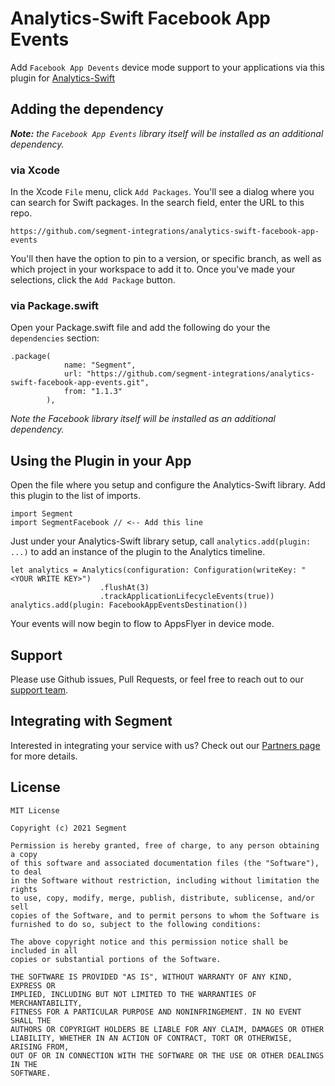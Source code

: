 # Analytics-Swift Facebook App Events

Add `Facebook App Devents` device mode support to your applications via this plugin for [Analytics-Swift](https://github.com/segmentio/analytics-swift)

## Adding the dependency

***Note:** the `Facebook App Events` library itself will be installed as an additional dependency.*

### via Xcode
In the Xcode `File` menu, click `Add Packages`.  You'll see a dialog where you can search for Swift packages.  In the search field, enter the URL to this repo.

```
https://github.com/segment-integrations/analytics-swift-facebook-app-events
```

You'll then have the option to pin to a version, or specific branch, as well as which project in your workspace to add it to.  Once you've made your selections, click the `Add Package` button.  

### via Package.swift

Open your Package.swift file and add the following do your the `dependencies` section:

```
.package(
            name: "Segment",
            url: "https://github.com/segment-integrations/analytics-swift-facebook-app-events.git",
            from: "1.1.3"
        ),
```


*Note the Facebook library itself will be installed as an additional dependency.*


## Using the Plugin in your App

Open the file where you setup and configure the Analytics-Swift library.  Add this plugin to the list of imports.

```
import Segment
import SegmentFacebook // <-- Add this line
```

Just under your Analytics-Swift library setup, call `analytics.add(plugin: ...)` to add an instance of the plugin to the Analytics timeline.

```
let analytics = Analytics(configuration: Configuration(writeKey: "<YOUR WRITE KEY>")
                    .flushAt(3)
                    .trackApplicationLifecycleEvents(true))
analytics.add(plugin: FacebookAppEventsDestination())
```

Your events will now begin to flow to AppsFlyer in device mode.


## Support

Please use Github issues, Pull Requests, or feel free to reach out to our [support team](https://segment.com/help/).

## Integrating with Segment

Interested in integrating your service with us? Check out our [Partners page](https://segment.com/partners/) for more details.

## License
```
MIT License

Copyright (c) 2021 Segment

Permission is hereby granted, free of charge, to any person obtaining a copy
of this software and associated documentation files (the "Software"), to deal
in the Software without restriction, including without limitation the rights
to use, copy, modify, merge, publish, distribute, sublicense, and/or sell
copies of the Software, and to permit persons to whom the Software is
furnished to do so, subject to the following conditions:

The above copyright notice and this permission notice shall be included in all
copies or substantial portions of the Software.

THE SOFTWARE IS PROVIDED "AS IS", WITHOUT WARRANTY OF ANY KIND, EXPRESS OR
IMPLIED, INCLUDING BUT NOT LIMITED TO THE WARRANTIES OF MERCHANTABILITY,
FITNESS FOR A PARTICULAR PURPOSE AND NONINFRINGEMENT. IN NO EVENT SHALL THE
AUTHORS OR COPYRIGHT HOLDERS BE LIABLE FOR ANY CLAIM, DAMAGES OR OTHER
LIABILITY, WHETHER IN AN ACTION OF CONTRACT, TORT OR OTHERWISE, ARISING FROM,
OUT OF OR IN CONNECTION WITH THE SOFTWARE OR THE USE OR OTHER DEALINGS IN THE
SOFTWARE.
```
